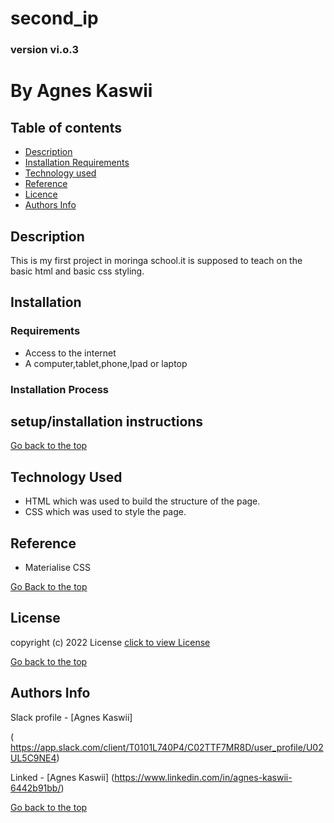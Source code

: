 # second_ip

### version vi.o.3

# By Agnes Kaswii
## Table of contents

+ [Description](#description)
+ [Installation Requirements](#installation)
+ [Technology used](#technology-used)
+ [Reference](#reference)
+ [Licence](#license)
+ [Authors Info](#author-Info)

## Description
<p>This is my first project in moringa school.it is supposed to teach on the basic html and basic css styling.</p>

## Installation

### Requirements
* Access to the internet
* A computer,tablet,phone,Ipad or laptop

### Installation Process

## setup/installation instructions
 [Go back to the top]( #second_ip)

 ## Technology Used
 * HTML which was used to build the structure of the page.
 * CSS  which was used to style the page.

 ## Reference
  * Materialise CSS

  [Go Back to the top]( #second_ip)

  ## License
   copyright (c) 2022 License [click to view License](lICENSE)

   [Go back to the top](#second_ip)

   ## Authors Info

   Slack profile - [Agnes Kaswii]

  ( https://app.slack.com/client/T0101L740P4/C02TTF7MR8D/user_profile/U02UL5C9NE4)

  Linked - [Agnes Kaswii]
  (https://www.linkedin.com/in/agnes-kaswii-6442b91bb/)

  [Go back to the top](#second_ip)